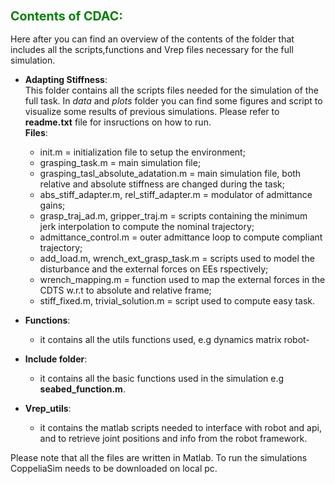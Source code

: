 ### <font color="green"> <span style="font-size:larger;"> Contents of CDAC: </font> </span>

Here after you can find an overview of the contents of the folder that includes all the scripts,functions and Vrep files necessary for the full simulation.   

- **Adapting Stiffness**:  
  This folder contains all the scripts files needed for the simulation of the full task. In *data* and *plots* folder you  can find some figures and script to visualize some results of previous simulations.
  Please refer to **readme.txt** file for insructions on how to run.   
  **Files**: 
    - init.m = initialization file to setup the environment;
    - grasping_task.m = main simulation file;
    - grasping_tasl_absolute_adatation.m = main simulation file, both relative and absolute stiffness are changed during the task;
    - abs_stiff_adapter.m, rel_stiff_adapter.m = modulator of admittance gains;
    - grasp_traj_ad.m, gripper_traj.m = scripts containing the minimum jerk interpolation to compute the nominal trajectory;
    - admittance_control.m = outer admittance loop to compute compliant trajectory;
    - add_load.m, wrench_ext_grasp_task.m = scripts used to model the disturbance and the external forces on EEs rspectively;
    - wrench_mapping.m = function used to map the external forces in the CDTS w.r.t to absolute and relative frame;
    - stiff_fixed.m, trivial_solution.m = script used to compute easy task.  
- **Functions**:
    - it contains all the utils functions used, e.g dynamics matrix robot-

- **Include folder**:
    - it contains all the basic functions used in the simulation e.g **seabed_function.m**. 
  
- **Vrep_utils**:
    - it contains the matlab scripts needed to interface with robot and api, and to retrieve joint positions and info from the robot framework.
  
Please note that all the files are written in Matlab. To run the simulations CoppeliaSim needs to be downloaded on local pc.
